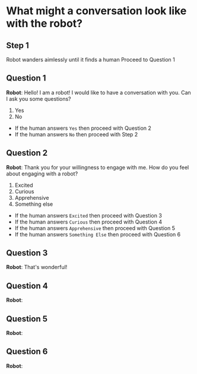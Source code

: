 # What might a conversation look like with the robot?


## Step 1
Robot wanders aimlessly until it finds a human
Proceed to Question 1

## Question 1
**Robot**: Hello! I am a robot! I would like to have a conversation with you.
Can I ask you some questions?

1. Yes
2. No

- If the human answers `Yes` then proceed with Question 2
- If the human answers `No` then proceed with Step 2

## Question 2
**Robot**: Thank you for your willingness to engage with me. How do you feel
about engaging with a robot?

1. Excited
2. Curious
3. Apprehensive
4. Something else

- If the human answers `Excited` then proceed with Question 3
- If the human answers `Curious` then proceed with Question 4
- If the human answers `Apprehensive` then proceed with Question 5
- If the human answers `Something Else` then proceed with Question 6


## Question 3
**Robot**: That's wonderful! 

## Question 4
**Robot**: 

## Question 5
**Robot**: 

## Question 6
**Robot**: 
